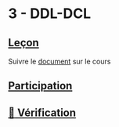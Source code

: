 # 3 - DDL-DCL

## [Leçon]()

Suivre le [document](documentation/Lesson.md) sur le cours

## [Participation](.scripts/Participation.md)

## [:construction: Vérification](documentation)

